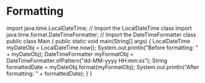 # Formatting
import java.time.LocalDateTime; // Import the LocalDateTime class import java.time.format.DateTimeFormatter; // Import the DateTimeFormatter class  public class Main {   public static void main(String[] args) {     LocalDateTime myDateObj = LocalDateTime.now();     System.out.println("Before formatting: " + myDateObj);     DateTimeFormatter myFormatObj = DateTimeFormatter.ofPattern("dd-MM-yyyy HH:mm:ss");      String formattedDate = myDateObj.format(myFormatObj);     System.out.println("After formatting: " + formattedDate);   } }
